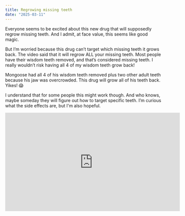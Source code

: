 ```yaml
---
title: Regrowing missing teeth
date: "2025-03-11"
---
```


Everyone seems to be excited about this new drug that will supposedly regrow missing teeth. And I admit, at face value, this seems like good magic.

But I’m worried because this drug can’t target which missing teeth it grows back. The video said that it will regrow ALL your missing teeth. Most people have their wisdom teeth removed, and that’s considered missing teeth. I really wouldn’t risk having all 4 of my wisdom teeth grow back!

Mongoose had all 4 of his wisdom teeth removed plus two other adult teeth because his jaw was overcrowded. This drug will grow all of his teeth back. Yikes! 😱

I understand that for some people this might work though. And who knows, maybe someday they will figure out how to target specific teeth. I’m curious what the side effects are, but I'm also hopeful. 

<iframe width="560" height="315" src="https://www.youtube.com/embed/U9PuAZbCAKQ?si=-3ov11eM8qrppfrI" title="YouTube video player" frameborder="0" allow="accelerometer; autoplay; clipboard-write; encrypted-media; gyroscope; picture-in-picture; web-share" referrerpolicy="strict-origin-when-cross-origin" allowfullscreen></iframe>

